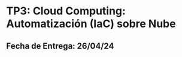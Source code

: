 <h1>TP3: Cloud Computing: Automatización (IaC) sobre Nube </h1>

<h2> Fecha de Entrega: 26/04/24 </h2>

